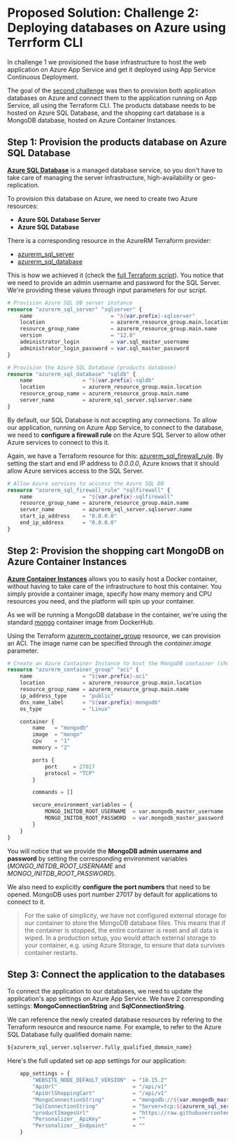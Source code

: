 # Proposed Solution: Challenge 2: Deploying databases on Azure using Terrform CLI

In challenge 1 we provisioned the base infrastructure to host the web application on Azure App Service and get it deployed using App Service Continuous Deployment.

The goal of the [second challenge](./Readme.md) was then to provision both application databases on Azure and connect them to the application running on App Service, all using the Terraform CLI. The products database needs to be hosted on Azure SQL Database, and the shopping cart database is a MongoDB database, hosted on Azure Container Instances.

## Step 1: Provision the products database on Azure SQL Database

[**Azure SQL Database**](https://docs.microsoft.com/en-us/azure/azure-sql/database/sql-database-paas-overview?ocid=aid3015373_ThankYou_DevComm&eventId=HashiConfTerraformonAzure_JK1-K2-hoArJ) is a managed database service, so you don't have to take care of managing the server infrastructure, high-availability or geo-replication.

To provision this database on Azure, we need to create two Azure resources:

* **Azure SQL Database Server**
* **Azure SQL Database**


There is a corresponding resource in the AzureRM Terraform provider:

* [azurerm_sql_server](https://www.terraform.io/docs/providers/azurerm/r/sql_server.html)
* [azurerm_sql_database](https://www.terraform.io/docs/providers/azurerm/r/sql_database.html)

This is how we achieved it (check the [full Terraform script](./terraform/main.tf)). You notice that we need to provide an admin username and password for the SQL Server. We're providing these values through input parameters for our script.

```Terraform
# Provision Azure SQL DB server instance
resource "azurerm_sql_server" "sqlserver" {
    name                         = "${var.prefix}-sqlserver"
    location                     = azurerm_resource_group.main.location
    resource_group_name          = azurerm_resource_group.main.name
    version                      = "12.0"
    administrator_login          = var.sql_master_username
    administrator_login_password = var.sql_master_password
}

# Provision the Azure SQL Database (products database)
resource "azurerm_sql_database" "sqldb" {
    name                = "${var.prefix}-sqldb"
    location            = azurerm_resource_group.main.location
    resource_group_name = azurerm_resource_group.main.name
    server_name         = azurerm_sql_server.sqlserver.name
}
```

By default, our SQL Database is not accepting any connections. To allow our application, running on Azure App Service, to connect to the database, we need to **configure a firewall rule** on the Azure SQL Server to allow other Azure services to connect to this it.

Again, we have a Terraform resource for this: [azurerm_sql_firewall_rule](https://www.terraform.io/docs/providers/azurerm/r/sql_firewall_rule.html). By setting the start and end IP address to *0.0.0.0*, Azure knows that it should allow Azure services access to the SQL Server.

```Terraform
# Allow Azure services to acccess the Azure SQL DB
resource "azurerm_sql_firewall_rule" "sqlfirewall" {
    name                = "${var.prefix}-sqlfirewall"
    resource_group_name = azurerm_resource_group.main.name
    server_name         = azurerm_sql_server.sqlserver.name
    start_ip_address    = "0.0.0.0"
    end_ip_address      = "0.0.0.0"
}
```

## Step 2: Provision the shopping cart MongoDB on Azure Container Instances

[**Azure Container Instances**](https://docs.microsoft.com/en-us/azure/container-instances/container-instances-overview?ocid=aid3015373_ThankYou_DevComm&eventId=HashiConfTerraformonAzure_JK1-K2-hoArJ) allows you to easily host a Docker container, without having to take care of the infrastructure to host this container. You simply provide a container image, specify how many memory and CPU resources you need, and the platform will spin up your container.

As we will be running a MongoDB database in the container, we're using the standard [mongo](https://hub.docker.com/_/mongo/) container image from DockerHub.

Using the Terraform [azurerm_container_group](https://www.terraform.io/docs/providers/azurerm/r/container_group.html) resource, we can provision an ACI. The image name can be specified through the *container.image* parameter.


```Terraform
# Create an Azure Container Instance to host the MongoDB container (shopping cart)
resource "azurerm_container_group" "aci" {
    name                = "${var.prefix}-aci"
    location            = azurerm_resource_group.main.location
    resource_group_name = azurerm_resource_group.main.name
    ip_address_type     = "public"
    dns_name_label      = "${var.prefix}-mongodb"
    os_type             = "Linux"

    container {
        name   = "mongodb"
        image  = "mongo"
        cpu    = "1"
        memory = "2"

        ports {
            port     = 27017
            protocol = "TCP"
        }

        commands = []

        secure_environment_variables = {
            MONGO_INITDB_ROOT_USERNAME  = var.mongodb_master_username
            MONGO_INITDB_ROOT_PASSWORD  = var.mongodb_master_password
        }
    }
}
```

You will notice that we provide the **MongoDB admin username and password** by setting the corresponding environment variables (*MONGO_INITDB_ROOT_USERNAME* and *MONGO_INITDB_ROOT_PASSWORD*).

We also need to explicitly **configure the port numbers** that need to be opened. MongoDB uses port number 27017 by default for applications to connect to it.

> For the sake of simplicity, we have not configured external storage for our container to store the MongoDB database files. This means that if the container is stopped, the entire container is reset and all data is wiped. In a production setup, you would attach external storage to your container, e.g. using Azure Storage, to ensure that data survives container restarts.


## Step 3: Connect the application to the databases

To connect the application to our databases, we need to update the application's app settings on Azure App Service. We have 2 corresponding settings: **MongoConnectionString** and **SqlConnectionString**. 

We can reference the newly created database resources by refering to the Terraform resource and resource name. For example, to refer to the Azure SQL Database fully qualified domain name:

```Terraform
${azurerm_sql_server.sqlserver.fully_qualified_domain_name}
```

Here's the full updated set op app settings for our application:

```Terraform
    app_settings = {
        "WEBSITE_NODE_DEFAULT_VERSION"  = "10.15.2"
        "ApiUrl"                        = "/api/v1"
        "ApiUrlShoppingCart"            = "/api/v1"
        "MongoConnectionString"         = "mongodb://${var.mongodb_master_username}:${var.mongodb_master_password}@${azurerm_container_group.aci.ip_address}:27017/?authSource=admin&authMechanism=SCRAM-SHA-1"
        "SqlConnectionString"           = "Server=tcp:${azurerm_sql_server.sqlserver.fully_qualified_domain_name},1433;Initial Catalog=${azurerm_sql_database.sqldb.name};Persist Security Info=False;User ID=${var.sql_master_username};Password=${var.sql_master_password};MultipleActiveResultSets=False;Encrypt=True;TrustServerCertificate=False;Connection Timeout=30;"
        "productImagesUrl"              = "https://raw.githubusercontent.com/suuus/TailwindTraders-Backend/master/Deploy/tailwindtraders-images/product-detail"
        "Personalizer__ApiKey"          = ""
        "Personalizer__Endpoint"        = ""
    }
```
